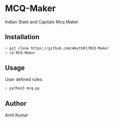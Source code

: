 # MCQ-Maker 
Indian State and Capitals Mcq Maker 

## Installation
```bash
> git clone https://github.com/Amyth07/MCQ-Maker
> cd MCQ-Maker
```

## Usage
User defined rules:
```bash
> python3 mcq.py

```
## Author
Amit Kumar
